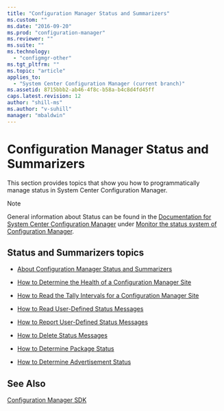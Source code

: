 ```yaml
---
title: "Configuration Manager Status and Summarizers"
ms.custom: ""
ms.date: "2016-09-20"
ms.prod: "configuration-manager"
ms.reviewer: ""
ms.suite: ""
ms.technology: 
  - "configmgr-other"
ms.tgt_pltfrm: ""
ms.topic: "article"
applies_to: 
  - "System Center Configuration Manager (current branch)"
ms.assetid: 8715bbb2-ab46-4f8c-b58a-b4c8d4fd45ff
caps.latest.revision: 12
author: "shill-ms"
ms.author: "v-suhill"
manager: "mbaldwin"
---
```

# Configuration Manager Status and Summarizers
This section provides topics that show you how to programmatically manage status in System Center Configuration Manager.  
  
> [!NOTE]
>  General information about Status can be found in the [Documentation for System Center Configuration Manager](https://technet.microsoft.com/en-us/library/mt346023.aspx) under [Monitor the status system of Configuration Manager](https://technet.microsoft.com/en-us/library/mt605239.aspx#BKMK_MonitorSystemStatus).  
  
## Status and Summarizers topics  
  
-   [About Configuration Manager Status and Summarizers](../../../../develop/core/servers/manage/about-configuration-manager-status-and-summarizers.md)  
  
-   [How to Determine the Health of a Configuration Manager Site](../../../../develop/core/servers/manage/how-to-determine-the-health-of-a-configuration-manager-site.md)  
  
-   [How to Read the Tally Intervals for a Configuration Manager Site](../../../../develop/core/servers/manage/how-to-read-the-tally-intervals-for-a-configuration-manager-site.md)  
  
-   [How to Read User-Defined Status Messages](../../../../develop/core/servers/manage/how-to-read-user-defined-status-messages.md)  
  
-   [How to Report User-Defined Status Messages](../../../../develop/core/servers/manage/how-to-report-user-defined-status-messages.md)  
  
-   [How to Delete Status Messages](../../../../develop/core/servers/manage/how-to-delete-status-messages.md)  
  
-   [How to Determine Package Status](../../../../develop/core/servers/manage/how-to-determine-package-status.md)  
  
-   [How to Determine Advertisement Status](../../../../develop/core/servers/manage/how-to-determine-advertisement-status.md)  
  
## See Also  
 [Configuration Manager SDK](../../../../develop/core/misc/getautoinstallrequiredsoftwaretononbusinesshours-method.md)